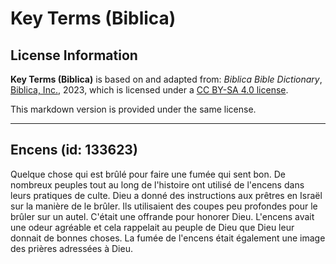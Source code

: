 # Key Terms (Biblica)

## License Information

**Key Terms (Biblica)** is based on and adapted from: _Biblica Bible Dictionary_, [Biblica, Inc.](https://www.biblica.com/), 2023, which is licensed under a [CC BY-SA 4.0 license](https://creativecommons.org/licenses/by-sa/4.0/legalcode.en).

This markdown version is provided under the same license.



--------------------------------

## Encens (id: 133623)

Quelque chose qui est brûlé pour faire une fumée qui sent bon. De nombreux peuples tout au long de l'histoire ont utilisé de l'encens dans leurs pratiques de culte. Dieu a donné des instructions aux prêtres en Israël sur la manière de le brûler. Ils utilisaient des coupes peu profondes pour le brûler sur un autel. C'était une offrande pour honorer Dieu. L'encens avait une odeur agréable et cela rappelait au peuple de Dieu que Dieu leur donnait de bonnes choses. La fumée de l'encens était également une image des prières adressées à Dieu.


